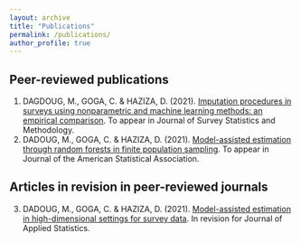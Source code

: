 ```yaml
---
layout: archive
title: "Publications"
permalink: /publications/
author_profile: true
---
```



## Peer-reviewed publications
1. DAGDOUG, M., GOGA, C. & HAZIZA, D. (2021). [Imputation procedures in surveys using nonparametric and machine learning methods: an empirical comparison](https://arxiv.org/abs/2007.06298). To appear in Journal of Survey Statistics and Methodology.
2. DADOUG, M., GOGA, C. & HAZIZA, D. (2021). [Model-assisted estimation through random forests in finite population sampling](https://arxiv.org/abs/2002.09736). To appear in Journal of the American Statistical Association.

## Articles in revision in peer-reviewed journals
3. DADOUG, M., GOGA, C. & HAZIZA, D. (2021). [Model-assisted estimation in high-dimensional settings for survey data](https://arxiv.org/abs/2012.07385). In revision for Journal of Applied Statistics.
